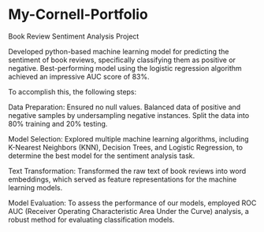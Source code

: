 # My-Cornell-Portfolio

Book Review Sentiment Analysis Project

Developed python-based machine learning model for predicting the sentiment of book reviews, specifically classifying them as positive or negative. Best-performing model using the logistic regression algorithm achieved an impressive AUC score of 83%.

To accomplish this, the following steps:

Data Preparation: Ensured no null values. Balanced data of positive and negative samples by undersampling negative instances. Split the data into 80% training and 20% testing.

Model Selection: Explored multiple machine learning algorithms, including K-Nearest Neighbors (KNN), Decision Trees, and Logistic Regression, to determine the best model for the sentiment analysis task.

Text Transformation: Transformed the raw text of book reviews into word embeddings, which served as feature representations for the machine learning models.

Model Evaluation: To assess the performance of our models, employed ROC AUC (Receiver Operating Characteristic Area Under the Curve) analysis, a robust method for evaluating classification models.
